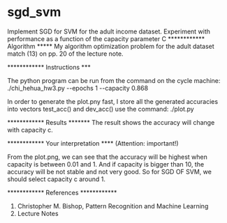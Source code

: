 # sgd_svm
Implement SGD for SVM for the adult income dataset. Experiment with performance as a function of the capacity parameter C
************ Algorithm *****
My algorithm optimization problem for the adult dataset match (13) on pp. 20 of the lecture note.


************ Instructions ***

The python program can be run from the command on the cycle machine:
./chi_hehua_hw3.py --epochs 1 --capacity 0.868

In order to generate the plot.pny fast, I store all the generated accuracies into vectors test_acc() and dev_acc()
use the command: ./plot.py


************ Results *******
The result shows the accuracy will change with capacity c. 


************ Your interpretation **** (Attention: important!)

From the plot.png, we can see that the accuracy will be highest when capacity is between 0.01 and 1. And if capacity is bigger than 10, the accuracy will be not stable and not very good. So for SGD OF SVM, we should select capacity c around 1.

************ References ************
1. Christopher M. Bishop, Pattern Recognition and Machine Learning
2. Lecture Notes
